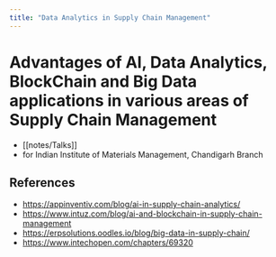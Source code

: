 ```yaml
---
title: "Data Analytics in Supply Chain Management"
---
```

# Advantages of AI, Data Analytics, BlockChain and Big Data applications in various areas of Supply Chain Management
- [[notes/Talks]]
- for Indian Institute of Materials Management, Chandigarh Branch

## References
- https://appinventiv.com/blog/ai-in-supply-chain-analytics/
- https://www.intuz.com/blog/ai-and-blockchain-in-supply-chain-management
- https://erpsolutions.oodles.io/blog/big-data-in-supply-chain/
- https://www.intechopen.com/chapters/69320